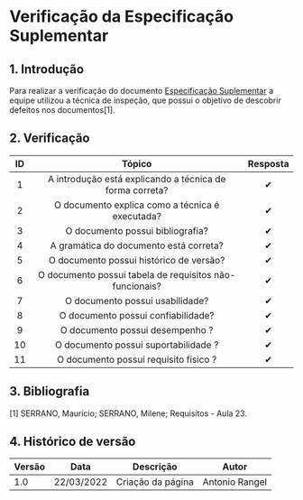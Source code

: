 # Verificação da Especificação Suplementar

## 1. Introdução

Para realizar a verificação do documento [Especificação Suplementar](../modelagem/especificacao-suplementar.md) a equipe utilizou a técnica de inspeção, que possui o objetivo de descobrir defeitos nos documentos[1].

## 2. Verificação

| ID  |                          Tópico                          | Resposta |
| :-: | :------------------------------------------------------: | :------: |
|  1  | A introdução está explicando a técnica de forma correta? |    ✔     |
|  2  |     O documento explica como a técnica é executada?      |    ✔     |
|  3  |             O documento possui bibliografia?             |    ✔     |
|  4  |          A gramática do documento está correta?          |    ✔     |
|  5  |         O documento possui histórico de versão?          |    ✔     |
|  6  | O documento possui tabela de requisitos não-funcionais?  |    ✔     |
|  7  |             O documento possui usabilidade?              |    ✔     |
|  8  |            O documento possui confiabilidade?            |    ✔     |
|  9  |             O documento possui desempenho ?              |    ✔     |
| 10  |           O documento possui suportabilidade ?           |    ✔     |
| 11  |          O documento possui requisito físico ?           |    ✔     |

## 3. Bibliografia

[1] SERRANO, Maurício; SERRANO, Milene; Requisitos - Aula 23.

## 4. Histórico de versão

| Versão | Data       | Descrição         | Autor          |
| ------ | ---------- | ----------------- | -------------- |
| 1.0    | 22/03/2022 | Criação da página | Antonio Rangel |
